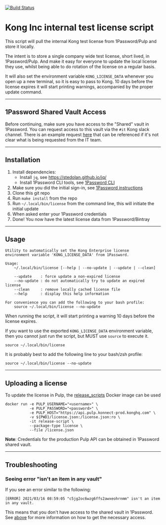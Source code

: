 [![Build Status](https://travis-ci.com/Kong/kong-license.svg?token=oiCtUsXk8yspLqn3VrwK&branch=master)](https://travis-ci.com/Kong/kong-license)

# Kong Inc internal test license script

This script will pull the internal Kong test license from 1Password/Pulp and
store it locally. 

The intent is to store a single company wide test license, short lived, in
1Password/Pulp. And make it easy for everyone to update the local license they use,
whilst being able to do rotation of the license on a regular basis.

It will also set the environment variable `KONG_LICENSE_DATA` whenever you open
up a new terminal, so it is easy to pass to Kong. 10 days before the license
expires it will start printing warnings, accompanied by the proper update
command.

---

## 1Password Shared Vault Access

Before continuing, make sure you have access to the "Shared" vault in 1Password. You can request access to this vault via the `#it` Kong slack channel. There is an example request [here](https://kongstrong.slack.com/archives/C5B4SU6KC/p1615993209037400) that can be referenced if it's not clear what is being requested from the IT team.

---

## Installation

1. Install dependencies:
    - Install `jq`, see https://stedolan.github.io/jq/
    - Install 1Password CLI tools, see [1Password CLI](https://support.1password.com/command-line-getting-started/)
2. Make sure you did the initial sign-in, see [1Password instructions](https://support.1password.com/command-line-getting-started/#get-started-with-the-command-line-tool)
3. Clone this git repo
4. Run `make install` from the repo
5. Run `~/.local/bin/license` from the command line, this will initiate the initial update
6. When asked enter your 1Password credentials
7. Done! You now have the latest license data from 1Password/Bintray

---

## Usage

```
Utility to automatically set the Kong Enterprise license
environment variable 'KONG_LICENSE_DATA' from 1Password.

Usage:
    ~/.local/bin/license [--help | --no-update | --update | --clean]

    --update    : force update a non-expired license
    --no-update : do not automatically try to update an expired license
    --clean     : remove locally cached license file
    --help      : display this help information

For convenience you can add the following to your bash profile:
    source ~/.local/bin/license --no-update
```

When running the script, it will start printing a warning 10 days before the
license expires.

If you want to use the exported `KONG_LICENSE_DATA` environment variable,
then you cannot just run the script, but MUST use `source` to execute it.

```
source ~/.local/bin/license
```

It is probably best to add the following line to your bash/zsh profile:

```
source ~/.local/bin/license --no-update
```

---

## Uploading a license

To update the license in Pulp, the [release_scripts](https://github.com/Kong/release-scripts) Docker image
can be used

```
docker run -e PULP_USERNAME="<username>" \
           -e PULP_PASSWORD="<password>" \
           -e PULP_HOST="https://api.pulp.konnect-prod.konghq.com" \
           -v ${PWD}/license.json:/license.json:ro \
           -it release-script \
           --package-type license \
           --file /license.json
```

**Note**: Credentials for the production Pulp API can be obtained in 1Password shared vault.

---

## Troubleshooting

### Seeing error "isn't an item in any vault"

If you see an error similar to the following:

```
[ERROR] 2021/03/16 08:59:05 "c5jg2oc6wzg6ffs2awxeohrnmm" isn't an item in any vault.
```

This means that you don't have access to the shared vault in 1Password. See [above](#1password-shared-vault-access) for more information on how to get the necessary access.
